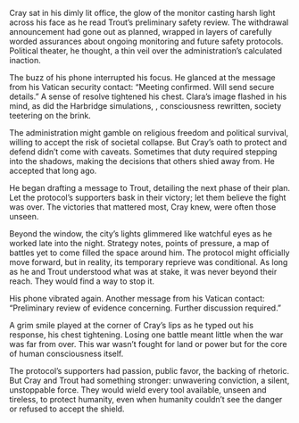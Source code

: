 Cray sat in his dimly lit office, the glow of the monitor casting harsh light across his face as he read Trout’s preliminary safety review. The withdrawal announcement had gone out as planned, wrapped in layers of carefully worded assurances about ongoing monitoring and future safety protocols. Political theater, he thought, a thin veil over the administration’s calculated inaction. 

The buzz of his phone interrupted his focus. He glanced at the message from his Vatican security contact: “Meeting confirmed. Will send secure details.” A sense of resolve tightened his chest. Clara’s image flashed in his mind, as did the Harbridge simulations, , consciousness rewritten, society teetering on the brink. 

The administration might gamble on religious freedom and political survival, willing to accept the risk of societal collapse. But Cray’s oath to protect and defend didn’t come with caveats. Sometimes that duty required stepping into the shadows, making the decisions that others shied away from. He accepted that long ago. 

He began drafting a message to Trout, detailing the next phase of their plan. Let the protocol’s supporters bask in their victory; let them believe the fight was over. The victories that mattered most, Cray knew, were often those unseen. 

Beyond the window, the city’s lights glimmered like watchful eyes as he worked late into the night. Strategy notes, points of pressure, a map of battles yet to come filled the space around him. The protocol might officially move forward, but in reality, its temporary reprieve was conditional. As long as he and Trout understood what was at stake, it was never beyond their reach. They would find a way to stop it. 

His phone vibrated again. Another message from his Vatican contact: “Preliminary review of evidence concerning. Further discussion required.” 

A grim smile played at the corner of Cray’s lips as he typed out his response, his chest tightening. Losing one battle meant little when the war was far from over. This war wasn’t fought for land or power but for the core of human consciousness itself. 

The protocol’s supporters had passion, public favor, the backing of rhetoric. But Cray and Trout had something stronger: unwavering conviction, a silent, unstoppable force. They would wield every tool available, unseen and tireless, to protect humanity, even when humanity couldn’t see the danger or refused to accept the shield.

